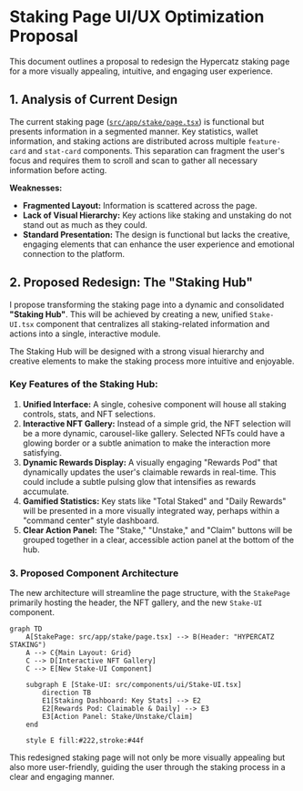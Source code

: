 # Staking Page UI/UX Optimization Proposal

This document outlines a proposal to redesign the Hypercatz staking page for a more visually appealing, intuitive, and engaging user experience.

## 1. Analysis of Current Design

The current staking page ([`src/app/stake/page.tsx`](src/app/stake/page.tsx:1)) is functional but presents information in a segmented manner. Key statistics, wallet information, and staking actions are distributed across multiple `feature-card` and `stat-card` components. This separation can fragment the user's focus and requires them to scroll and scan to gather all necessary information before acting.

**Weaknesses:**

-   **Fragmented Layout:** Information is scattered across the page.
-   **Lack of Visual Hierarchy:** Key actions like staking and unstaking do not stand out as much as they could.
-   **Standard Presentation:** The design is functional but lacks the creative, engaging elements that can enhance the user experience and emotional connection to the platform.

## 2. Proposed Redesign: The "Staking Hub"

I propose transforming the staking page into a dynamic and consolidated **"Staking Hub"**. This will be achieved by creating a new, unified `Stake-UI.tsx` component that centralizes all staking-related information and actions into a single, interactive module.

The Staking Hub will be designed with a strong visual hierarchy and creative elements to make the staking process more intuitive and enjoyable.

### Key Features of the Staking Hub:

1.  **Unified Interface:** A single, cohesive component will house all staking controls, stats, and NFT selections.
2.  **Interactive NFT Gallery:** Instead of a simple grid, the NFT selection will be a more dynamic, carousel-like gallery. Selected NFTs could have a glowing border or a subtle animation to make the interaction more satisfying.
3.  **Dynamic Rewards Display:** A visually engaging "Rewards Pod" that dynamically updates the user's claimable rewards in real-time. This could include a subtle pulsing glow that intensifies as rewards accumulate.
4.  **Gamified Statistics:** Key stats like "Total Staked" and "Daily Rewards" will be presented in a more visually integrated way, perhaps within a "command center" style dashboard.
5.  **Clear Action Panel:** The "Stake," "Unstake," and "Claim" buttons will be grouped together in a clear, accessible action panel at the bottom of the hub.

### 3. Proposed Component Architecture

The new architecture will streamline the page structure, with the `StakePage` primarily hosting the header, the NFT gallery, and the new `Stake-UI` component.

```mermaid
graph TD
    A[StakePage: src/app/stake/page.tsx] --> B(Header: "HYPERCATZ STAKING")
    A --> C{Main Layout: Grid}
    C --> D[Interactive NFT Gallery]
    C --> E[New Stake-UI Component]

    subgraph E [Stake-UI: src/components/ui/Stake-UI.tsx]
        direction TB
        E1[Staking Dashboard: Key Stats] --> E2
        E2[Rewards Pod: Claimable & Daily] --> E3
        E3[Action Panel: Stake/Unstake/Claim]
    end

    style E fill:#222,stroke:#44f
```

This redesigned staking page will not only be more visually appealing but also more user-friendly, guiding the user through the staking process in a clear and engaging manner.